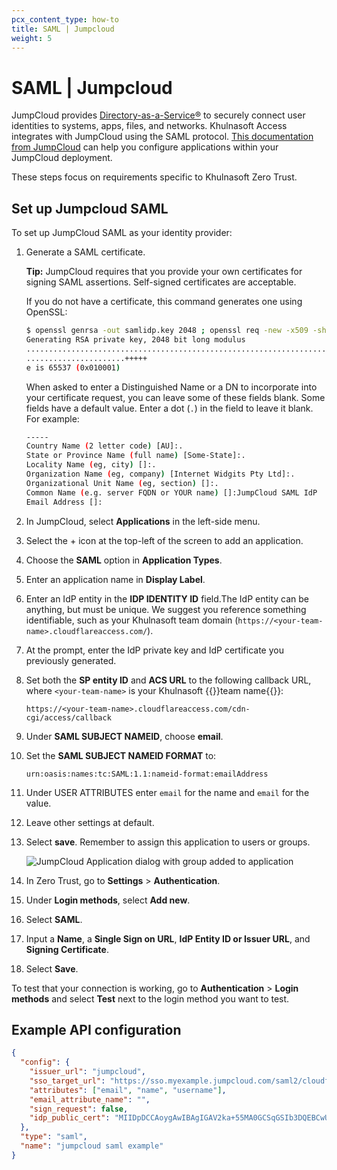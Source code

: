 ```yaml
---
pcx_content_type: how-to
title: SAML | Jumpcloud
weight: 5
---
```


# SAML | Jumpcloud

JumpCloud provides [Directory-as-a-Service®](https://jumpcloud.com/daas-product/) to securely connect user identities to systems, apps, files, and networks. Khulnasoft Access integrates with JumpCloud using the SAML protocol. [This documentation from JumpCloud](https://support.jumpcloud.com/s/article/getting-started-applications-saml-sso2) can help you configure applications within your JumpCloud deployment.

These steps focus on requirements specific to Khulnasoft Zero Trust.

## Set up Jumpcloud SAML

To set up JumpCloud SAML as your identity provider:

1. Generate a SAML certificate.

    **Tip:** JumpCloud requires that you provide your own certificates for signing SAML assertions. Self-signed certificates are acceptable.

    If you do not have a certificate, this command generates one using OpenSSL:

    ```sh
    $ openssl genrsa -out samlidp.key 2048 ; openssl req -new -x509 -sha256 -key samlidp.key -out samlidp.crt -days 1095
    Generating RSA private key, 2048 bit long modulus
    .................................................................................+++++
    ......................+++++
    e is 65537 (0x010001)
    ```

    When asked to enter a Distinguished Name or a DN to incorporate into your certificate request, you can leave some of these fields blank. Some fields have a default value. Enter a dot (`.`) in the field to leave it blank. For example:

    ```bash
    -----
    Country Name (2 letter code) [AU]:.
    State or Province Name (full name) [Some-State]:.
    Locality Name (eg, city) []:.
    Organization Name (eg, company) [Internet Widgits Pty Ltd]:.
    Organizational Unit Name (eg, section) []:.
    Common Name (e.g. server FQDN or YOUR name) []:JumpCloud SAML IdP
    Email Address []:
    ```

2. In JumpCloud, select **Applications** in the left-side menu.

3. Select the + icon at the top-left of the screen to add an application.

4. Choose the **SAML** option in **Application Types**.

5. Enter an application name in **Display Label**.

6. Enter an IdP entity in the **IDP IDENTITY ID** field.The IdP entity can be anything, but must be unique. We suggest you reference something identifiable, such as your Khulnasoft team domain (`https://<your-team-name>.cloudflareaccess.com/`).

7. At the prompt, enter the IdP private key and IdP certificate you previously generated.

8. Set both the **SP entity ID** and **ACS URL** to the following callback URL, where `<your-team-name>` is your Khulnasoft {{<glossary-tooltip term_id="team name">}}team name{{</glossary-tooltip>}}:

    ```text
    https://<your-team-name>.cloudflareaccess.com/cdn-cgi/access/callback
    ```

9. Under **SAML SUBJECT NAMEID**, choose **email**.

10. Set the **SAML SUBJECT NAMEID FORMAT** to:

    ```text
    urn:oasis:names:tc:SAML:1.1:nameid-format:emailAddress
    ```

11. Under USER ATTRIBUTES enter `email` for the name and `email` for the value.

12. Leave other settings at default.

13. Select **save**. Remember to assign this application to users or groups.

    ![JumpCloud Application dialog with group added to application](/images/cloudflare-one/identity/jumpcloud/jumpcloud-saml-2.png)

14. In Zero Trust, go to **Settings** > **Authentication**.

15. Under **Login methods**, select **Add new**.

16. Select **SAML**.

17. Input a **Name**, a **Single Sign on URL**, **IdP Entity ID or Issuer URL**, and **Signing Certificate**.

18. Select **Save**.

To test that your connection is working, go to **Authentication** > **Login methods** and select **Test** next to the login method you want to test.

## Example API configuration

```json
{
  "config": {
    "issuer_url": "jumpcloud",
    "sso_target_url": "https://sso.myexample.jumpcloud.com/saml2/cloudflareaccess",
    "attributes": ["email", "name", "username"],
    "email_attribute_name": "",
    "sign_request": false,
    "idp_public_cert": "MIIDpDCCAoygAwIBAgIGAV2ka+55MA0GCSqGSIb3DQEBCwUAMIGSMQswCQYDVQQGEwJVUzETMBEG\nA1UEC.....GF/Q2/MHadws97cZg\nuTnQyuOqPuHbnN83d/2l1NSYKCbHt24o"
  },
  "type": "saml",
  "name": "jumpcloud saml example"
}
```
